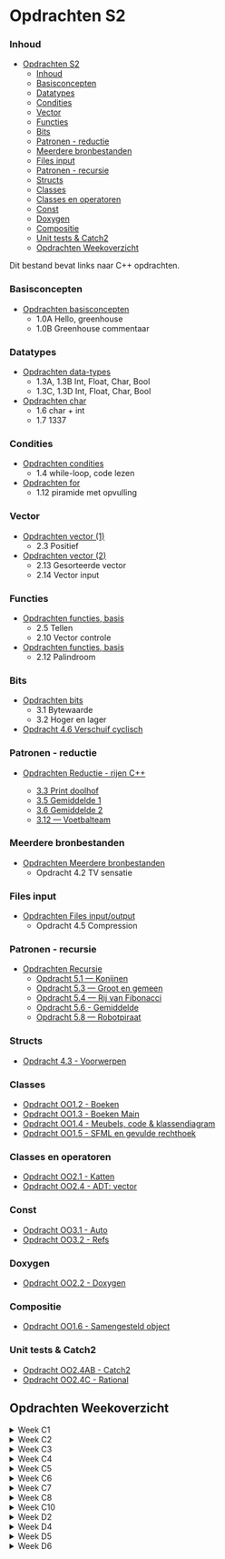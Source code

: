 # Opdrachten S2 [](title-id)

### Inhoud[](toc-id)

- [Opdrachten S2 ](#opdrachten-s2-)
    - [Inhoud](#inhoud)
    - [Basisconcepten](#basisconcepten)
    - [Datatypes](#datatypes)
    - [Condities](#condities)
    - [Vector](#vector)
    - [Functies](#functies)
    - [Bits](#bits)
    - [Patronen - reductie](#patronen---reductie)
    - [Meerdere bronbestanden](#meerdere-bronbestanden)
    - [Files input](#files-input)
    - [Patronen - recursie](#patronen---recursie)
    - [Structs](#structs)
    - [Classes](#classes)
    - [Classes en operatoren](#classes-en-operatoren)
    - [Const](#const)
    - [Doxygen](#doxygen)
    - [Compositie](#compositie)
    - [Unit tests \& Catch2](#unit-tests--catch2)
  - [Opdrachten Weekoverzicht](#opdrachten-weekoverzicht)

Dit bestand bevat links naar C++ opdrachten.

### Basisconcepten

- [Opdrachten basisconcepten](../basisconcepten/opdr_basisconcepten.md)
  - 1.0A Hello, greenhouse
  - 1.0B Greenhouse commentaar

### Datatypes

- [Opdrachten data-types](../data-types/opdr_data-types.md)
  - 1.3A, 1.3B Int, Float, Char, Bool
  - 1.3C, 1.3D Int, Float, Char, Bool
- [Opdrachten char](../data-types/char/opdr_char.md)
  - 1.6 char + int
  - 1.7 1337

### Condities

- [Opdrachten condities](../condities/while/opdr_while_lezen.md)
  - 1.4 while-loop, code lezen
- [Opdrachten for](../condities/for/opdr_piramide.md)
  - 1.12 piramide met opvulling

### Vector

- [Opdrachten vector (1)](../data-types/vector/opdr_vector.md)
  - 2.3 Positief
- [Opdrachten vector (2)](../data-types/vector/opdr_v_sorteren.md)
  - 2.13 Gesorteerde vector
  - 2.14 Vector input

### Functies

- [Opdrachten functies, basis](../functies/basis/opdr_tellen.md)
  - 2.5 Tellen
  - 2.10 Vector controle
- [Opdrachten functies, basis](../functies/basis/opdr_palindroom.md)
  - 2.12 Palindroom

### Bits

- [Opdrachten bits](../bits/opdr_bits_bytes.md)
  - 3.1 Bytewaarde
  - 3.2 Hoger en lager
- [Opdracht 4.6 Verschuif cyclisch](../bits/opdr_bits_cyclisch.md)

### Patronen - reductie

- [Opdrachten Reductie - rijen C++](../patronen/reductie/opdr_rijen.md)

  - [3.3 Print doolhof](../patronen/reductie/opdr_rijen.md#opdracht-33-print-doolhof)
  - [3.5 Gemiddelde 1](../patronen/reductie/opdr_rijen.md#opdracht-35-gemiddelde-1)
  - [3.6 Gemiddelde 2](../patronen/reductie/opdr_rijen.md#opdracht-36-gemiddelde-2)
  - [3.12 — Voetbalteam](../patronen/reductie/opdr_rijen.md#opdracht-312--voetbalteam)

### Meerdere bronbestanden

- [Opdrachten Meerdere bronbestanden](../meerdere-bronbestanden/opdr_TV_sensatie.md)
  - Opdracht 4.2 TV sensatie
  
### Files input

- [Opdrachten Files input/output](../files-input/opdr_compression.md)
  - Opdracht 4.5 Compression

### Patronen - recursie

- [Opdrachten Recursie](../patronen/recursie/opdr_recursie.md)
  - [Opdracht 5.1 — Konijnen](../patronen/recursie/opdr_recursie.md#opdracht-51--konijnen)
  - [Opdracht 5.3 — Groot en gemeen](../patronen/recursie/opdr_recursie.md#opdracht-53--groot-en-gemeen)
  - [Opdracht 5.4 — Rij van Fibonacci](../patronen/recursie/opdr_recursie.md#opdracht-54--rij-van-fibonacci)
  - [Opdracht 5.6 - Gemiddelde](../patronen/recursie/opdr_recursie.md#opdracht-56---gemiddelde)
  - [Opdracht 5.8 — Robotpiraat](../patronen/recursie/opdr_recursie.md#opdracht-58--robotpiraat)

### Structs
- [Opdracht 4.3 - Voorwerpen](../oop-concepten/structs/opdr_structs.md)

### Classes
- [Opdracht OO1.2 - Boeken](../oop-concepten/klassen/opdr_boeken.md#opdracht-oo12-boeken)
- [Opdracht OO1.3 - Boeken Main](../oop-concepten/klassen/opdr_boeken.md#opdracht-oo13-boeken-main)
- [Opdracht OO1.4 - Meubels, code & klassendiagram](../oop-concepten/klassen/opdr_meubels.md)
- [Opdracht OO1.5 - SFML en gevulde rechthoek](../oop-concepten/klassen/opdr_rechthoek.md)

### Classes en operatoren
- [Opdracht OO2.1 - Katten](../oop-concepten/operatoren/opdr_katten.md)
- [Opdracht OO2.4 - ADT: vector](../oop-concepten/ADTs/opdr_adt_vector.md)

### Const
- [Opdracht OO3.1 - Auto](../oop-concepten/const/opdr_const.md)
- [Opdracht OO3.2 - Refs](../oop-concepten/const/opdr_refs.md)

### Doxygen
- [Opdracht OO2.2 - Doxygen](../oop-concepten/doxygen/opdr_doxygen.md)

### Compositie
- [Opdracht OO1.6 - Samengesteld object](../oop-concepten/klassen/opdr_samengesteld.md)

### Unit tests & Catch2
- [Opdracht OO2.4AB - Catch2](../oop-concepten/unit-tests/opdr_catch2.md)
- [Opdracht OO2.4C - Rational](../oop-concepten/unit-tests/opdr_rational.md)
  
## Opdrachten Weekoverzicht

<details>
  <summary>Week C1</summary>  
Je kunt de volgende opdrachten maken:
- [Opdrachten basisconcepten](../basisconcepten/opdr_basisconcepten.md)
  - 1.0A Hello, greenhouse
  - 1.0B Greenhouse commentaar

- [Opdrachten data-types](../data-types/opdr_data-types.md)
  - 1.3A, 1.3B Int, Float, Char, Bool
  - 1.3C, 1.3D Int, Float, Char, Bool
- [Opdrachten char](../data-types/char/opdr_char.md)
  - 1.6 char + int
  - 1.7 1337
- [Opdrachten condities](../condities/while/opdr_while_lezen.md)
  - 1.4 while-loop, code lezen
- [Opdrachten for](../condities/for/opdr_piramide.md)
  - 1.12 piramide met opvulling

</details>

<details>
  <summary>Week C2</summary>
Je kunt de volgende opdrachten maken:
2.3, 2.5, 2.10, 2.12, 2.13 en 2.14.

- [Opdrachten vector](../data-types/vector/opdr_vector.md)
  - 2.3 Positief
- [Opdrachten functies, basis](../functies/basis/opdr_tellen.md)
  - 2.5 Tellen
  - 2.10 Vector controle
- [Opdrachten functies, basis](../functies/basis/opdr_palindroom.md)
  - 2.12 Palindroom
- [Opdrachten vector](../data-types/vector/opdr_v_sorteren.md)
  - 2.13 Gesorteerde vector
  - 2.14 Vector input

</details>

<details>
  <summary>Week C3</summary>
Je kunt de volgende opdrachten maken:

- [Opdrachten bits](../bits/opdr_bits_bytes.md)
  - 3.1 Bytewaarde
  - 3.2 Hoger en lager

- [Opdrachten Reductie - rijen C++](../patronen/reductie/opdr_rijen.md)

  - [3.3 Print doolhof](../patronen/reductie/opdr_rijen.md#opdracht-33-print-doolhof)
  - [3.5 Gemiddelde 1](../patronen/reductie/opdr_rijen.md#opdracht-35-gemiddelde-1)
  - [3.6 Gemiddelde 2](../patronen/reductie/opdr_rijen.md#opdracht-36-gemiddelde-2)
  - [3.12 Voetbalteam](../patronen/reductie/opdr_rijen.md#opdracht-312--voetbalteam)

</details>

<details>
  <summary>Week C4</summary>
  Je kunt de volgende opdrachten maken:

- Opdrachten Meerdere bronbestanden
  - [Opdracht 4.2 TV sensatie](../meerdere-bronbestanden/opdr_TV_sensatie.md)
  
- Opdrachten Files input/output
  - [Opdracht 4.5 Compression](../files-input/opdr_compression.md)
  
- Opdrachten bits
  - [Opdracht 4.6 Verschuif cyclisch](../bits/opdr_bits_cyclisch.md)

</details>

<details>
  <summary>Week C5</summary>
Je kunt de volgende opdrachten maken:

- [Opdrachten Recursie](../patronen/recursie/opdr_recursie.md)
  
  - [Opdracht 5.1 — Konijnen](../patronen/recursie/opdr_recursie.md#opdracht-51--konijnen)
  - [Opdracht 5.3 — Groot en gemeen](../patronen/recursie/opdr_recursie.md#opdracht-53--groot-en-gemeen)
  - [Opdracht 5.4 — Rij van Fibonacci](../patronen/recursie/opdr_recursie.md#opdracht-54--rij-van-fibonacci)
  - [Opdracht 5.6 — Gemiddelde](../patronen/recursie/opdr_recursie.md#opdracht-56---gemiddelde)
  - [Opdracht 5.8 — Robotpiraat](../patronen/recursie/opdr_recursie.md#opdracht-58--robotpiraat)
</details>

<details>
  <summary>Week C6</summary>
Je kunt de volgende opdrachten maken:

- Structs

  - [Opdracht 4.3 - Voorwerpen](../oop-concepten/structs/opdr_structs.md)
</details>

<details>
  <summary>Week C7</summary>
Je kunt de volgende opdrachten maken:

Classes

  - [Opdracht OO1.2 - Boeken](../oop-concepten/klassen/opdr_boeken.md#opdracht-oo12-boeken)
  - [Opdracht OO1.3 - Boeken Main](../oop-concepten/klassen/opdr_boeken.md#opdracht-oo13-boeken-main)
  

</details>

<details>
  <summary>Week C8</summary>
Je kunt de volgende opdrachten maken:

- Classes en operatoren

- [Opdracht OO2.1 - Katten](../oop-concepten/operatoren/opdr_katten.md)
- [Opdracht OO2.4 - ADT: vector](../oop-concepten/ADTs/opdr_adt_vector.md)

</details>

<details>
<summary>Week C10</summary>
Je kunt de volgende opdrachten over 

[Const](../oop-concepten/const/README.md) maken:


- [Opdracht OO3.1 - Auto](../oop-concepten/const/opdr_const.md)
- [Opdracht OO3.2 - Refs](../oop-concepten/const/opdr_refs.md)
</details>

<details>
<summary>Week D2</summary>
Je kunt de volgende opdracht over 

[Doxygen](../oop-concepten/doxygen/README.md) maken:

- [Opdracht OO2.2 - Doxygen](../oop-concepten/doxygen/opdr_doxygen.md)

</details>

<details>
<summary>Week D4</summary>
Je kunt de volgende opdrachten over 

[Compositie](../oop-concepten/klassen/compositie.md) maken:

- [Opdracht OO1.4 - Meubels](../oop-concepten/klassen/opdr_meubels.md)
- [Opdracht OO1.5 - Gevulde rechthoek](../oop-concepten/klassen/opdr_rechthoek.md)
- [Opdracht OO1.6 - Samengesteld object](../oop-concepten/klassen/opdr_samengesteld.md)

</details>
<details>
<summary>Week D5</summary>
Je kunt de volgende, uitdagende, opdracht over 

[Compositie](../oop-concepten/klassen/compositie.md), [Overerving](../oop-concepten/overerving/README.md) en [Virtual en Abstract](../oop-concepten/overerving/virtual-abstract.md) maken:

- [Opdracht OO3.6 - Kassysteem](../oop-concepten/overerving/opdr_kassysteem.md)

</details>
<details>
<summary>Week D6</summary>
Je kunt de volgende opdracht over [Unit tests](../oop-concepten/unit-tests/README.md) maken:

- [Opdracht OO2.4AB - Catch2](../oop-concepten/unit-tests/opdr_catch2.md)
- [Opdracht OO2.4C - Rational](../oop-concepten/unit-tests/opdr_rational.md)


</details>
